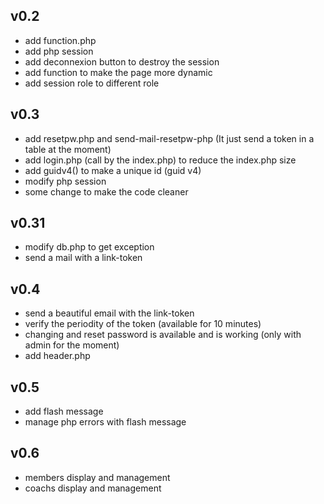 ## v0.2

- add function.php
- add php session 
- add deconnexion button to destroy the session
- add function to make the page more dynamic
- add session role to different role

## v0.3

- add resetpw.php and send-mail-resetpw-php (It just send a token in a table at the moment)
- add login.php (call by the index.php) to reduce the index.php size
- add guidv4() to make a unique id (guid v4)
- modify php session
- some change to make the code cleaner

## v0.31

- modify db.php to get exception
- send a mail with a link-token

## v0.4

- send a beautiful email with the link-token 
- verify the periodity of the token (available for 10 minutes)
- changing and reset password is available and is working (only with admin for the moment)
- add header.php

## v0.5 

- add flash message 
- manage php errors with flash message

## v0.6

- members display and management
- coachs display and management



